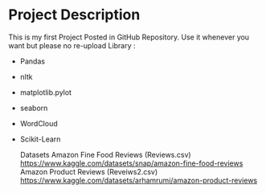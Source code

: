 # Project Description
This is my first Project Posted in GitHub Repository. Use it whenever you want but please no re-upload
Library :
- Pandas
- nltk
- matplotlib.pylot
- seaborn
- WordCloud
- Scikit-Learn

  Datasets
  Amazon Fine Food Reviews (Reviews.csv) https://www.kaggle.com/datasets/snap/amazon-fine-food-reviews
  Amazon Product Reviews (Reveiws2.csv) https://www.kaggle.com/datasets/arhamrumi/amazon-product-reviews
